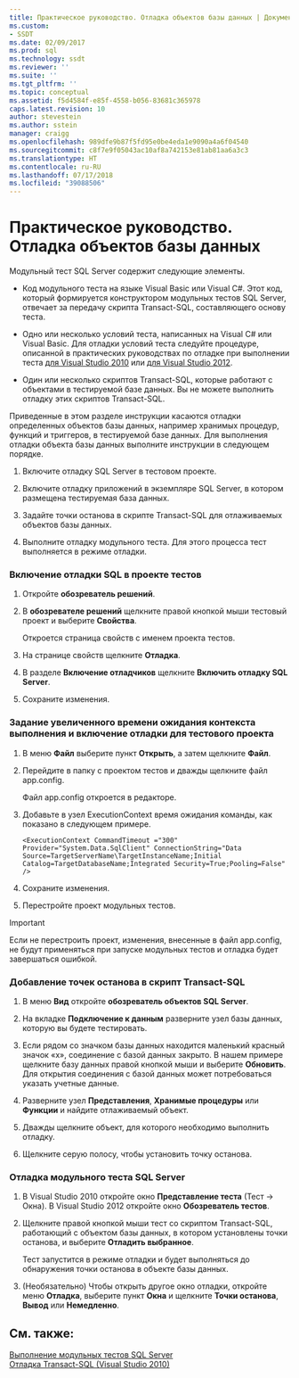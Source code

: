 ```yaml
---
title: Практическое руководство. Отладка объектов базы данных | Документация Майкрософт
ms.custom:
- SSDT
ms.date: 02/09/2017
ms.prod: sql
ms.technology: ssdt
ms.reviewer: ''
ms.suite: ''
ms.tgt_pltfrm: ''
ms.topic: conceptual
ms.assetid: f5d4584f-e85f-4558-b056-83681c365978
caps.latest.revision: 10
author: stevestein
ms.author: sstein
manager: craigg
ms.openlocfilehash: 989dfe9b87f5fd95e0be4eda1e9090a4a6f04540
ms.sourcegitcommit: c8f7e9f05043ac10af8a742153e81ab81aa6a3c3
ms.translationtype: HT
ms.contentlocale: ru-RU
ms.lasthandoff: 07/17/2018
ms.locfileid: "39088506"
---
```

# <a name="how-to-debug-database-objects"></a>Практическое руководство. Отладка объектов базы данных
Модульный тест SQL Server содержит следующие элементы.  
  
-   Код модульного теста на языке Visual Basic или Visual C\#. Этот код, который формируется конструктором модульных тестов SQL Server, отвечает за передачу скрипта Transact\-SQL, составляющего основу теста.  
  
-   Одно или несколько условий теста, написанных на Visual C\# или Visual Basic. Для отладки условий теста следуйте процедуре, описанной в практических руководствах по отладке при выполнении теста [для Visual Studio 2010](http://msdn.microsoft.com/library/ms182484(VS.100).aspx) или [для Visual Studio 2012](http://msdn.microsoft.com/library/ms182484.aspx).  
  
-   Один или несколько скриптов Transact\-SQL, которые работают с объектами в тестируемой базе данных. Вы не можете выполнить отладку этих скриптов Transact\-SQL.  
  
Приведенные в этом разделе инструкции касаются отладки определенных объектов базы данных, например хранимых процедур, функций и триггеров, в тестируемой базе данных. Для выполнения отладки объекта базы данных выполните инструкции в следующем порядке.  
  
1.  Включите отладку SQL Server в тестовом проекте.  
  
2.  Включите отладку приложений в экземпляре SQL Server, в котором размещена тестируемая база данных.  
  
3.  Задайте точки останова в скрипте Transact\-SQL для отлаживаемых объектов базы данных.  
  
4.  Выполните отладку модульного теста. Для этого процесса тест выполняется в режиме отладки.  
  
### <a name="to-enable-sql-debugging-on-your-test-project"></a>Включение отладки SQL в проекте тестов  
  
1.  Откройте **обозреватель решений**.  
  
2.  В **обозревателе решений** щелкните правой кнопкой мыши тестовый проект и выберите **Свойства**.  
  
    Откроется страница свойств с именем проекта тестов.  
  
3.  На странице свойств щелкните **Отладка**.  
  
4.  В разделе **Включение отладчиков** щелкните **Включить отладку SQL Server**.  
  
5.  Сохраните изменения.  
  
### <a name="to-set-an-increased-execution-context-timeout-to-enable-debugging-for-your-test-project"></a>Задание увеличенного времени ожидания контекста выполнения и включение отладки для тестового проекта  
  
1.  В меню **Файл** выберите пункт **Открыть**, а затем щелкните **Файл**.  
  
2.  Перейдите в папку с проектом тестов и дважды щелкните файл app.config.  
  
    Файл app.config откроется в редакторе.  
  
3.  Добавьте в узел ExecutionContext время ожидания команды, как показано в следующем примере.  
  
    ```  
    <ExecutionContext CommandTimeout ="300" Provider="System.Data.SqlClient" ConnectionString="Data Source=TargetServerName\TargetInstanceName;Initial Catalog=TargetDatabaseName;Integrated Security=True;Pooling=False" />  
    ```  
  
4.  Сохраните изменения.  
  
5.  Перестройте проект модульных тестов.  
  
> [!IMPORTANT]  
> Если не перестроить проект, изменения, внесенные в файл app.config, не будут применяться при запуске модульных тестов и отладка будет завершаться ошибкой.  
  
### <a name="to-add-breakpoints-to-your-transact-sql-script"></a>Добавление точек останова в скрипт Transact\-SQL  
  
1.  В меню **Вид** откройте **обозреватель объектов SQL Server**.  
  
2.  На вкладке **Подключение к данным** разверните узел базы данных, которую вы будете тестировать.  
  
3.  Если рядом со значком базы данных находится маленький красный значок «x», соединение с базой данных закрыто. В нашем примере щелкните базу данных правой кнопкой мыши и выберите **Обновить**. Для открытия соединения с базой данных может потребоваться указать учетные данные.  
  
4.  Разверните узел **Представления**, **Хранимые процедуры** или **Функции** и найдите отлаживаемый объект.  
  
5.  Дважды щелкните объект, для которого необходимо выполнить отладку.  
  
6.  Щелкните серую полосу, чтобы установить точку останова.  
  
### <a name="to-debug-your-sql-server-unit-test"></a>Отладка модульного теста SQL Server  
  
1.  В Visual Studio 2010 откройте окно **Представление теста** (Тест -> Окна). В Visual Studio 2012 откройте окно **Обозреватель тестов**.  
  
2.  Щелкните правой кнопкой мыши тест со скриптом Transact\-SQL, работающий с объектом базы данных, в котором установлены точки останова, и выберите **Отладить выбранное**.  
  
    Тест запустится в режиме отладки и будет выполняться до обнаружения точки останова в объекте базы данных.  
  
3.  (Необязательно) Чтобы открыть другое окно отладки, откройте меню **Отладка**, выберите пункт **Окна** и щелкните **Точки останова**, **Вывод** или **Немедленно**.  
  
## <a name="see-also"></a>См. также:  
[Выполнение модульных тестов SQL Server](../ssdt/running-sql-server-unit-tests.md)  
[Отладка Transact-SQL (Visual Studio 2010)](http://go.microsoft.com/fwlink/?LinkId=163975)  
  
